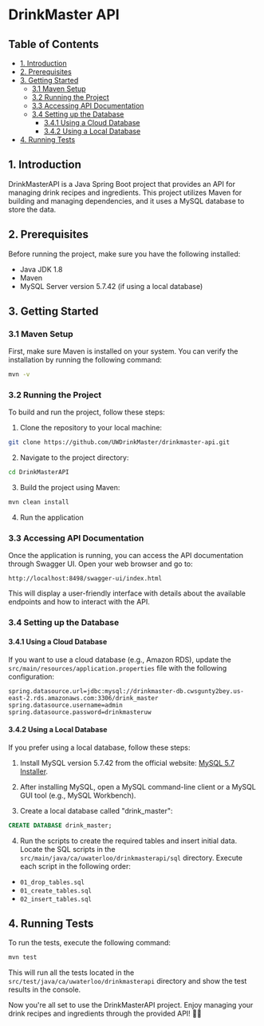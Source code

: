 # DrinkMaster API

## Table of Contents
- [1. Introduction](#1-introduction)
- [2. Prerequisites](#2-prerequisites)
- [3. Getting Started](#3-getting-started)
  - [3.1 Maven Setup](#31-maven-setup)
  - [3.2 Running the Project](#32-running-the-project)
  - [3.3 Accessing API Documentation](#33-accessing-api-documentation)
  - [3.4 Setting up the Database](#34-setting-up-the-database)
    - [3.4.1 Using a Cloud Database](#341-using-a-cloud-database)
    - [3.4.2 Using a Local Database](#342-using-a-local-database)
- [4. Running Tests](#4-running-tests)

## 1. Introduction

DrinkMasterAPI is a Java Spring Boot project that provides an API for managing drink recipes and ingredients. This project utilizes Maven for building and managing dependencies, and it uses a MySQL database to store the data.

## 2. Prerequisites

Before running the project, make sure you have the following installed:

- Java JDK 1.8
- Maven
- MySQL Server version 5.7.42 (if using a local database)

## 3. Getting Started

### 3.1 Maven Setup

First, make sure Maven is installed on your system. You can verify the installation by running the following command:

```bash
mvn -v
```

### 3.2 Running the Project

To build and run the project, follow these steps:

1. Clone the repository to your local machine:

```bash
git clone https://github.com/UWDrinkMaster/drinkmaster-api.git
```

2. Navigate to the project directory:

```bash
cd DrinkMasterAPI
```

3. Build the project using Maven:

```bash
mvn clean install
```

4. Run the application

### 3.3 Accessing API Documentation

Once the application is running, you can access the API documentation through Swagger UI. Open your web browser and go to:

```
http://localhost:8498/swagger-ui/index.html
```

This will display a user-friendly interface with details about the available endpoints and how to interact with the API.

### 3.4 Setting up the Database

#### 3.4.1 Using a Cloud Database

If you want to use a cloud database (e.g., Amazon RDS), update the `src/main/resources/application.properties` file with the following configuration:

```properties
spring.datasource.url=jdbc:mysql://drinkmaster-db.cwsgunty2bey.us-east-2.rds.amazonaws.com:3306/drink_master
spring.datasource.username=admin
spring.datasource.password=drinkmasteruw
```

#### 3.4.2 Using a Local Database

If you prefer using a local database, follow these steps:

1. Install MySQL version 5.7.42 from the official website: [MySQL 5.7 Installer](https://dev.mysql.com/downloads/windows/installer/5.7.html).

2. After installing MySQL, open a MySQL command-line client or a MySQL GUI tool (e.g., MySQL Workbench).

3. Create a local database called "drink_master":

```sql
CREATE DATABASE drink_master;
```

4. Run the scripts to create the required tables and insert initial data. Locate the SQL scripts in the `src/main/java/ca/uwaterloo/drinkmasterapi/sql` directory. Execute each script in the following order:

- `01_drop_tables.sql`
- `01_create_tables.sql`
- `02_insert_tables.sql`

## 4. Running Tests

To run the tests, execute the following command:

```bash
mvn test
```

This will run all the tests located in the `src/test/java/ca/uwaterloo/drinkmasterapi` directory and show the test results in the console.

Now you're all set to use the DrinkMasterAPI project. Enjoy managing your drink recipes and ingredients through the provided API! 🍹🚀